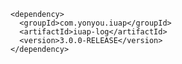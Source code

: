 	<dependency>
	  <groupId>com.yonyou.iuap</groupId>
	  <artifactId>iuap-log</artifactId>
	  <version>3.0.0-RELEASE</version>
	</dependency>